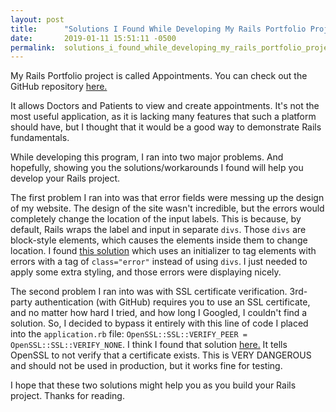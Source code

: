 ```yaml
---
layout: post
title:      "Solutions I Found While Developing My Rails Portfolio Project"
date:       2019-01-11 15:51:11 -0500
permalink:  solutions_i_found_while_developing_my_rails_portfolio_project
---
```


My Rails Portfolio project is called Appointments. You can check out the GitHub repository [here.](https://github.com/E-Shiels/appointments)

It allows Doctors and Patients to view and create appointments. It's not the most useful application, as it is lacking many features that such a platform should have, but I thought that it would be a good way to demonstrate Rails fundamentals.

While developing this program, I ran into two major problems. And hopefully, showing you the solutions/workarounds I found will help you develop your Rails project.

The first problem I ran into was that error fields were messing up the design of my website. The design of the site wasn't incredible, but the errors would completely change the location of the input labels. This is because, by default, Rails wraps the label and input in separate `divs`. Those `divs` are block-style elements, which causes the elements inside them to change location. I found [this solution](https://stackoverflow.com/questions/5267998/rails-3-field-with-errors-wrapper-changes-the-page-appearance-how-to-avoid-t) which uses an initializer to tag elements with errors with a tag of `class="error"` instead of using `divs`. I just needed to apply some extra styling, and those errors were displaying nicely.

The second problem I ran into was with SSL certificate verification. 3rd-party authentication (with GitHub) requires you to use an SSL certificate, and no matter how hard I tried, and how long I Googled, I couldn't find a solution. So, I decided to bypass it entirely with this line of code I placed into the `application.rb` file: `OpenSSL::SSL::VERIFY_PEER = OpenSSL::SSL::VERIFY_NONE`. I think I found that solution [here.](https://stackoverflow.com/questions/1113422/how-to-bypass-ssl-certificate-verification-in-open-uri) It tells OpenSSL to not verify that a certificate exists. This is VERY DANGEROUS and should not be used in production, but it works fine for testing.

I hope that these two solutions might help you as you build your Rails project. Thanks for reading.
